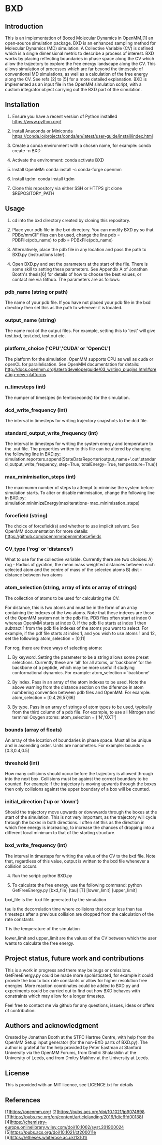 # BXD

## Introduction
This is an implementation of Boxed Molecular Dynamics in OpenMM,[1] an open-source simulation package. BXD is an enhanced sampling method for Molecular Dynamics (MD) simulation. A Collective Variable (CV) is defined which is a single dimensional metric to describe a process of interest. BXD works by placing reflecting boundaries in phase space along the CV which allow the trajectory to explore the free energy landscape along the CV. This allows simulation of processes which are far beyond the timescale of conventional MD simulations, as well as a calculation of the free energy along the CV. See refs [2] to [5] for a more detailed explanation. BXD is implemented as an input file in the OpenMM simulation script, with a custom integrator object carrying out the BXD part of the simulation.

## Installation
1) Ensure you have a recent version of Python installed
https://www.python.org/

2) Install Anaconda or Miniconda 
https://conda.io/projects/conda/en/latest/user-guide/install/index.html

3) Create a conda environment with a chosen name, for example: 
conda create -n BXD

4) Activate the environment: 
conda activate BXD

5) Install OpenMM: 
conda install -c conda-forge openmm

6) Install tqdm:
conda install tqdm

7) Clone this repository via either SSH or HTTPS
git clone $REPOSITORY_PATH

## Usage
1) cd into the bxd directory created by cloning this repository.

2) Place your pdb file in the bxd directory. You can modify BXD.py so that PDBx/mmCIF files can be used, change the line pdb = PDBFile(pdb_name) to pdb = PDBxFile(pdb_name)
3) Alternatively, place the pdb file in any location and pass the path to BXD.py (instructions later).

4) Open BXD.py and set the parameters at the start of the file. There is some skill to setting these parameters. See Appendix A of Jonathan Booth's thesis[6] for details of how to choose the best values, or contact me via Github. The parameters are as follows:

### pdb_name (string or path)
The name of your pdb file. If you have not placed your pdb file in the bxd directory then set this as the path to wherever it is located.

### output_name (string)
The name root of the output files. For example, setting this to 'test' will give test.bxd, test.dcd, test.out etc.

### platform_choice ('CPU','CUDA' or 'OpenCL')
The platform for the simulation. OpenMM supports CPU as well as cuda or openCL for parallelisation. See OpenMM documentation for details:
http://docs.openmm.org/latest/developerguide/03_writing_plugins.html#creating-new-platforms

### n_timesteps (int)
The numper of timestpes (in femtoseconds) for the simulation.

### dcd_write_frequency (int)
The interval in timesteps for writing trajectory snapshots to the dcd file.

### standard_output_write_frequency (int)
The interval in timesteps for writing the system energy and temperature to the .out file. The properties written to this file can be altered by changing the following line in BXD.py:
simulation.reporters.append(StateDataReporter(output_name+'.out',standard_output_write_frequency, step=True, totalEnergy=True, temperature=True))

### max_minimisation_steps (int)
The maximumm number of steps to attempt to minimise the system before simulation starts. To alter or disable minimisation, change the following line in BXD.py: 
simulation.minimizeEnergy(maxIterations=max_minimisation_steps)

### forcefield (string)
The choice of forcefield(s) and whether to use implicit solvent. See OpenMM documentation for more details:
https://github.com/openmm/openmmforcefields

### CV_type ('rog' or 'distance')
What to use for the collective variable. Currently there are two choices:
A) rog - Radius of gyration, the mean mass weighted distances between each selected atom and the centre of mass of the selected atoms
B) dist - distance between two atoms

### atom_selection (string, array of ints or array of strings)
The collection of atoms to be used for calculating the CV.

For distance, this is two atoms and must be in the form of an array containing the indexes of the two atoms. Note that these indexes are those of the OpenMM system not in the pdb file. PDB files often start at index 0 whereas OpenMM starts at index 0. If the pdb file starts at index 1 then subtract 1 from the pdb file indexes of the atoms you want to select. For example, if the pdf file starts at index 1, and you wish to use atoms 1 and 12, set the following:
atom_selection = [0,11]

For rog, there are three ways of selecting atoms:

1) By keyword. Setting the parameter to be a string allows some preset selections. Currently these are 'all' for all atoms, or 'backbone' for the backbone of a peptide, which may be more useful if studying conformational dynamics. For example:
atom_selection = 'backbone'

2) By index. Pass in an array of the atom indexes to be used. Note the above warning from the distance section on the diference in atom numbering convention between pdb files and OpenMM. For example:
atom_selection = [0,4,26,57,66]

3) By type. Pass in an array of strings of atom types to be used, typically from the third column of a pdb file. For example, to use all Nitrogen and terminal Oxygen atoms:
atom_selection = ['N','OXT']

### bounds (array of floats)
An array of the location of boundaries in phase space. Must all be unique and in ascending order. Units are nanometres. For example:
bounds = [0.3,0.4,0.5]

### threshold (int)
How many collisions should occur before the trajectory is allowed through into the next box. Collisions must be against the correct boundary to be counted. For example if the trajectory is moving upwards through the boxes then only collisions against the upper boundary of a box will be counted. 

### initial_direction ('up or 'down')
Should the trajectory move upwards or downwards through the boxes at the start of the simulation. This is not very important, as the trajectory will cycle through the boxes in both directions. I often set this as the direction in which free energy is increasing, to increase the chances of dropping into a different local minimum to that of the starting structure.

### bxd_write_frequency (int)
The interval in timesteps for writing the value of the CV to the bxd file. Note that, regardless of this value, output is written to the bxd file whenever a collision occurs.

4) Run the script:
python BXD.py

5) To calculate the free energy, use the following command:
python GetFreeEnergy.py [bxd_file] [tau] [T] [lower_limit] [upper_limit]

bxd_file is the .bxd file generated by the simulation

tau is the decorrelation time where collisions that occur less than tau timesteps after a previous collision are dropped from the calculation of the rate constants

T is the temperature of the simulation

lower_limit and upper_limit are the values of the CV between which the user wants to calculate the free energy.

## Project status, future work and contributions
This is a work in progress and there may be bugs or omissions. GetFreeEnergy.py could be made more spohisticated, for example it could provide the box to box rate constants or allow for higher resolution free energies. More reaction coordinates could be added to BXD.py and experiments could be carried out to find out how BXD behaves with constraints which may allow for a longer timestep.

Feel free to contact me via github for any questions, issues, ideas or offers of contribution.

## Authors and acknowledgment
Created by Jonathan Booth at the STFC Hartree Centre, with help from the OpenMM Setup input generator (for the non-BXD parts of BXD.py). The author is grateful for the help provided by Peter Eastman at Stanford University via the OpenMM Forums, from Dmitrii Shalashilin at the University of Leeds, and from Dmitry Makhov at the University at Leeds.

## License
This is provided with an MIT licence, see LICENCE.txt for details

## References
[1]https://openmm.org/
[2]https://pubs.acs.org/doi/10.1021/jp9074898
[3]https://pubs.rsc.org/en/content/articlelanding/2016/fd/c6fd00138f
[4]https://chemistry-europe.onlinelibrary.wiley.com/doi/10.1002/syst.201900024
[5]https://pubs.acs.org/doi/10.1021/ct200011e
[6]https://etheses.whiterose.ac.uk/13101/
